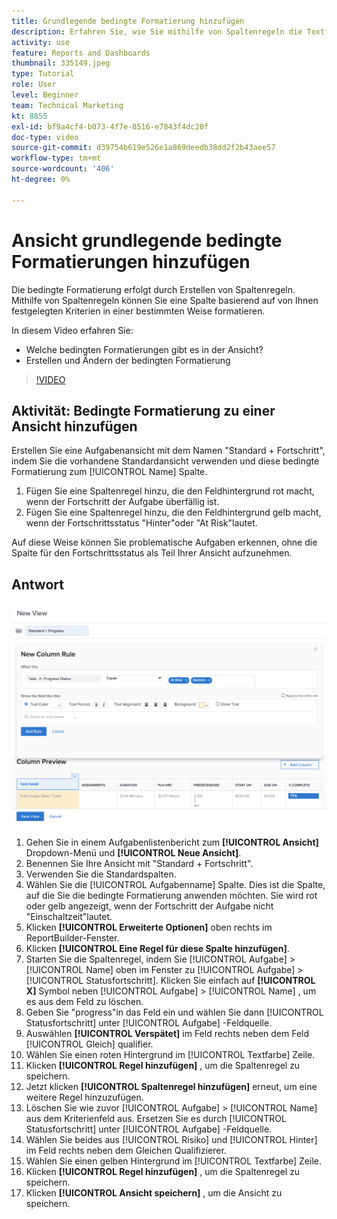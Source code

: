 ```yaml
---
title: Grundlegende bedingte Formatierung hinzufügen
description: Erfahren Sie, wie Sie mithilfe von Spaltenregeln die Textfarbe, Formatierung und Hintergrundfarben in einem Bericht oder einer Ansicht basierend auf von Ihnen festgelegten Kriterien ändern können.
activity: use
feature: Reports and Dashboards
thumbnail: 335149.jpeg
type: Tutorial
role: User
level: Beginner
team: Technical Marketing
kt: 8855
exl-id: bf9a4cf4-b073-4f7e-8516-e7843f4dc20f
doc-type: video
source-git-commit: d39754b619e526e1a869deedb38dd2f2b43aee57
workflow-type: tm+mt
source-wordcount: '406'
ht-degree: 0%

---
```


# Ansicht grundlegende bedingte Formatierungen hinzufügen

Die bedingte Formatierung erfolgt durch Erstellen von Spaltenregeln. Mithilfe von Spaltenregeln können Sie eine Spalte basierend auf von Ihnen festgelegten Kriterien in einer bestimmten Weise formatieren.

In diesem Video erfahren Sie:

* Welche bedingten Formatierungen gibt es in der Ansicht?
* Erstellen und Ändern der bedingten Formatierung

>[!VIDEO](https://video.tv.adobe.com/v/335149/?quality=12)

## Aktivität: Bedingte Formatierung zu einer Ansicht hinzufügen

Erstellen Sie eine Aufgabenansicht mit dem Namen &quot;Standard + Fortschritt&quot;, indem Sie die vorhandene Standardansicht verwenden und diese bedingte Formatierung zum [!UICONTROL Name] Spalte.

1. Fügen Sie eine Spaltenregel hinzu, die den Feldhintergrund rot macht, wenn der Fortschritt der Aufgabe überfällig ist.
1. Fügen Sie eine Spaltenregel hinzu, die den Feldhintergrund gelb macht, wenn der Fortschrittsstatus &quot;Hinter&quot;oder &quot;At Risk&quot;lautet.

Auf diese Weise können Sie problematische Aufgaben erkennen, ohne die Spalte für den Fortschrittsstatus als Teil Ihrer Ansicht aufzunehmen.

## Antwort

![Ein Bild des Bildschirms zum Erstellen einer neuen Spaltenregel](assets/conditional-formatting-exercise.png)

1. Gehen Sie in einem Aufgabenlistenbericht zum **[!UICONTROL Ansicht]** Dropdown-Menü und **[!UICONTROL Neue Ansicht]**.
1. Benennen Sie Ihre Ansicht mit &quot;Standard + Fortschritt&quot;.
1. Verwenden Sie die Standardspalten.
1. Wählen Sie die [!UICONTROL Aufgabenname] Spalte. Dies ist die Spalte, auf die Sie die bedingte Formatierung anwenden möchten. Sie wird rot oder gelb angezeigt, wenn der Fortschritt der Aufgabe nicht &quot;Einschaltzeit&quot;lautet.
1. Klicken **[!UICONTROL Erweiterte Optionen]** oben rechts im ReportBuilder-Fenster.
1. Klicken **[!UICONTROL Eine Regel für diese Spalte hinzufügen]**.
1. Starten Sie die Spaltenregel, indem Sie [!UICONTROL Aufgabe] > [!UICONTROL Name] oben im Fenster zu [!UICONTROL Aufgabe] > [!UICONTROL Statusfortschritt]. Klicken Sie einfach auf **[!UICONTROL X]** Symbol neben [!UICONTROL Aufgabe] > [!UICONTROL Name] , um es aus dem Feld zu löschen.
1. Geben Sie &quot;progress&quot;in das Feld ein und wählen Sie dann [!UICONTROL Statusfortschritt] unter [!UICONTROL Aufgabe] -Feldquelle.
1. Auswählen **[!UICONTROL Verspätet]** im Feld rechts neben dem Feld [!UICONTROL Gleich] qualifier.
1. Wählen Sie einen roten Hintergrund im [!UICONTROL Textfarbe] Zeile.
1. Klicken **[!UICONTROL Regel hinzufügen]** , um die Spaltenregel zu speichern.
1. Jetzt klicken **[!UICONTROL Spaltenregel hinzufügen]** erneut, um eine weitere Regel hinzuzufügen.
1. Löschen Sie wie zuvor [!UICONTROL Aufgabe] > [!UICONTROL Name] aus dem Kriterienfeld aus. Ersetzen Sie es durch [!UICONTROL Statusfortschritt] unter [!UICONTROL Aufgabe] -Feldquelle.
1. Wählen Sie beides aus [!UICONTROL Risiko] und [!UICONTROL Hinter] im Feld rechts neben dem Gleichen Qualifizierer.
1. Wählen Sie einen gelben Hintergrund im [!UICONTROL Textfarbe] Zeile.
1. Klicken **[!UICONTROL Regel hinzufügen]** , um die Spaltenregel zu speichern.
1. Klicken **[!UICONTROL Ansicht speichern]** , um die Ansicht zu speichern.
